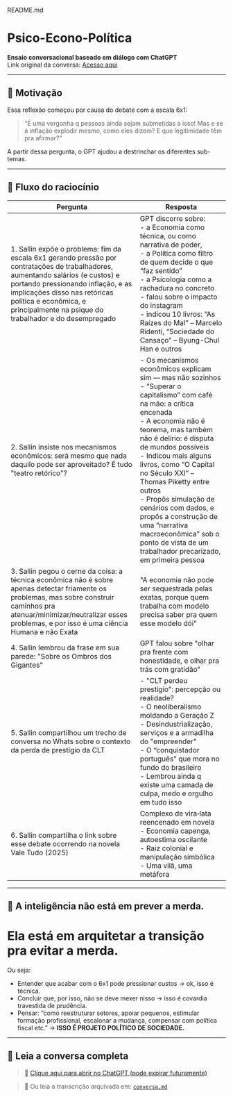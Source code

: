 README.md

# Psico-Econo-Política

**Ensaio conversacional baseado em diálogo com ChatGPT**  
Link original da conversa: [Acesso aqui](https://chatgpt.com/share/6874184d-ff74-800d-abc3-b20f9a2cf0fb)

---

## 🧠 Motivação

Essa reflexão começou por causa do debate com a escala 6x1:
> "É uma vergonha q pessoas ainda sejam submetidas a isso! Mas e se a inflação explodir mesmo, como eles dizem? E que legitimidade têm pra afirmar?"

A partir dessa pergunta, o GPT ajudou a destrinchar os diferentes sub-temas.

---

## 🔁 Fluxo do raciocínio

|Pergunta|Resposta|
|--------|--------|
| 1. Sallin expõe o problema: fim da escala 6x1 gerando pressão por contratações de trabalhadores, aumentando salários (e custos) e portando pressionando inflação, e as implicações disso nas retóricas política e econômica, e principalmente na psique do trabalhador e do desempregado | GPT discorre sobre:<br>- a Economia como técnica, ou como narrativa de poder, <br>- a Política como filtro de quem decide o que “faz sentido”<br>- a Psicologia como a rachadura no concreto<br>- falou sobre o impacto do instagram<br>- indicou 10 livros: “As Raízes do Mal” – Marcelo Ridenti, “Sociedade do Cansaço” – Byung-Chul Han e outros |
| 2.  Sallin insiste nos mecanismos econômicos: será mesmo que nada daquilo pode ser aproveitado? É tudo "teatro retórico"? | - Os mecanismos econômicos explicam sim — mas não sozinhos<br>- “Superar o capitalismo” com café na mão: a crítica encenada<br>- A economia não é teorema, mas também não é delírio: é disputa de mundos possíveis<br>- Indicou mais alguns livros, como “O Capital no Século XXI” – Thomas Piketty entre outros<br>- Propôs simulação de cenários com dados, e propôs a construção de uma “narrativa macroeconômica” sob o ponto de vista de um trabalhador precarizado, em primeira pessoa |
| 3. Sallin pegou o cerne da coisa: a técnica econômica não é sobre apenas detectar friamente os problemas, mas sobre construir caminhos pra atenuar/minimizar/neutralizar esses problemas, e por isso é uma ciência Humana e não Exata | "A economia não pode ser sequestrada pelas exatas, porque quem trabalha com modelo precisa saber pra quem esse modelo dói" |
| 4. Sallin lembrou da frase em sua parede: "Sobre os Ombros dos Gigantes"  | GPT falou sobre "olhar pra frente com honestidade, e olhar pra trás com gratidão" |
| 5. Sallin compartilhou um trecho de conversa no Whats sobre o contexto da perda de prestígio da CLT | - "CLT perdeu prestígio": percepção ou realidade?<br>- O neoliberalismo moldando a Geração Z<br>- Desindustrialização, serviços e a armadilha do "empreender"<br>- O “conquistador português” que mora no fundo do brasileiro<br>- Lembrou ainda q existe uma camada de culpa, medo e orgulho em tudo isso |
| 6. Sallin compartilha o link sobre esse debate ocorrendo na novela Vale Tudo (2025)  | Complexo de vira‑lata reencenado em novela<br>- Economia capenga, autoestima oscilante<br>- Raiz colonial e manipulação simbólica<br>- Uma vilã, uma metáfora |


---

## 🧠 A inteligência não está em prever a merda.

# Ela está em arquitetar a transição pra evitar a merda.

Ou seja:
- Entender que acabar com o 6x1 pode pressionar custos → ok, isso é técnica.
- Concluir que, por isso, não se deve mexer nisso → isso é covardia travestida de prudência.
- Pensar: “como reestruturar setores, apoiar pequenos, estimular formação profissional, escalonar a mudança, compensar com política fiscal etc.” → **ISSO É PROJETO POLÍTICO DE SOCIEDADE.**

---

## 🧠 Leia a conversa completa

> 📎 [Clique aqui para abrir no ChatGPT (pode expirar futuramente)](https://chatgpt.com/share/6874184d-ff74-800d-abc3-b20f9a2cf0fb)

> 📁 Ou leia a transcrição arquivada em: [`conversa.md`](./conversa.md)
